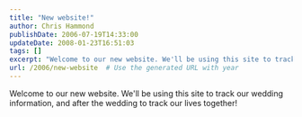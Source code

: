 ```yaml
---
title: "New website!"
author: Chris Hammond
publishDate: 2006-07-19T14:33:00
updateDate: 2008-01-23T16:51:03
tags: []
excerpt: "Welcome to our new website. We'll be using this site to track our wedding information, and after the wedding to track our lives..."
url: /2006/new-website  # Use the generated URL with year
---
```

Welcome to our new website. We'll be using this site to track our wedding information, and after the wedding to track our lives together!

